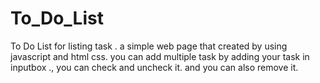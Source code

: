 # To_Do_List
To Do List for listing task .
a simple web page that created by using javascript and html css.
you can add multiple task by adding your task in inputbox .,
you can check and uncheck it.
and you can also remove it.
